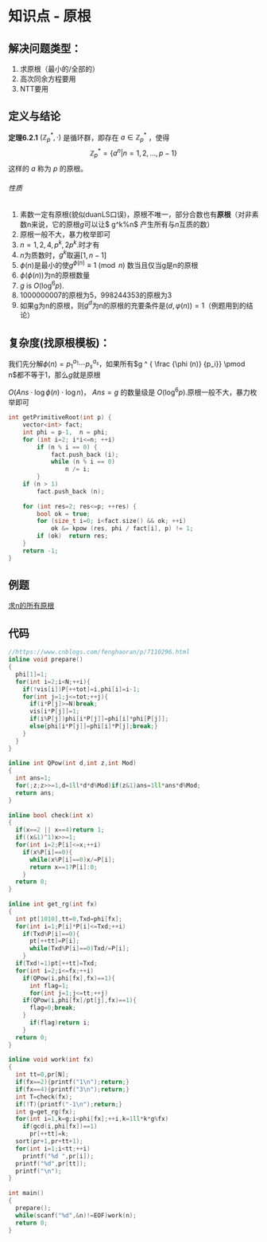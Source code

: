# 知识点 - 原根



## 解决问题类型：

1. 求原根（最小的/全部的）
2. 高次同余方程要用
3. NTT要用

## 定义与结论

**定理6.2.1** $(\mathbb{Z}_p^*,\cdot)$ 是循环群，即存在 $a\in \mathbb{Z}_p^*$ ，使得
$$
\mathbb{Z}_p^*=\{a^n|n=1,2,\dots,p-1\}
$$
这样的 $a$ 称为 $p$ 的原根。

###### 性质

1. 素数一定有原根(貌似duanLS口误)，原根不唯一，部分合数也有**原根**（对非素数n来说，它的原根$g$可以让$ g^k%n$ 产生所有与$n$互质的数）
2. 原根一般不大，暴力枚举即可
3. $n=1,2,4,p^k,2p^k$.时才有
4. $n$为质数时，$g^k%n$取遍$[1,n-1]$
5. $\phi(n)$是最小的使$g^{\phi (n)} \equiv 1 \pmod n$ 数当且仅当g是n的原根
6. $\phi (\phi (n) )$为n的原根数量
7.  $g$ is $O(\log^6 p)$.
8. 1000000007的原根为5，998244353的原根为3
9. 如果g为n的原根，则$g^d$为n的原根的充要条件是$(d,φ(n))=1$（例题用到的结论）



## 复杂度(找原根模板)：

我们先分解$\phi (n) = p_1 ^ {a_1} \cdots p_s ^ {a_s}$，如果所有$g ^ { \frac {\phi (n)} {p_i}} \pmod n$都不等于1，那么$g$就是原根

$O(Ans \cdot \log \phi (n) \cdot \log n)$， $Ans=g$ 的数量级是 $O(\log^6 p)$.原根一般不大，暴力枚举即可

```cpp
int getPrimitiveRoot(int p) {
	vector<int> fact;
	int phi = p-1,  n = phi;
	for (int i=2; i*i<=n; ++i)
		if (n % i == 0) {
			fact.push_back (i);
			while (n % i == 0)
				n /= i;
		}
	if (n > 1)
		fact.push_back (n);
 
	for (int res=2; res<=p; ++res) {
		bool ok = true;
		for (size_t i=0; i<fact.size() && ok; ++i)
			ok &= kpow (res, phi / fact[i], p) != 1;
		if (ok)  return res;
	}
	return -1;
}
```



## 例题

[求n的所有原根](http://acm.hdu.edu.cn/showproblem.php?pid=4992)

## 代码

```cpp
//https://www.cnblogs.com/fenghaoran/p/7110296.html
inline void prepare()
{
  phi[1]=1;
  for(int i=2;i<N;++i){
    if(!vis[i])P[++tot]=i,phi[i]=i-1;
    for(int j=1;j<=tot;++j){
      if(i*P[j]>=N)break;
      vis[i*P[j]]=1;
      if(i%P[j])phi[i*P[j]]=phi[i]*phi[P[j]];
      else{phi[i*P[j]]=phi[i]*P[j];break;}
    }
  }
}
 
inline int QPow(int d,int z,int Mod)
{
  int ans=1;
  for(;z;z>>=1,d=1ll*d*d%Mod)if(z&1)ans=1ll*ans*d%Mod;
  return ans;
}
 
inline bool check(int x)
{
  if(x==2 || x==4)return 1;
  if((x&1)^1)x>>=1;
  for(int i=2;P[i]<=x;++i)
    if(x%P[i]==0){
      while(x%P[i]==0)x/=P[i];
      return x==1?P[i]:0;
    }
  return 0;
}
 
inline int get_rg(int fx)
{
  int pt[1010],tt=0,Txd=phi[fx];
  for(int i=1;P[i]*P[i]<=Txd;++i)
    if(Txd%P[i]==0){
      pt[++tt]=P[i];
      while(Txd%P[i]==0)Txd/=P[i];
    }
  if(Txd!=1)pt[++tt]=Txd;
  for(int i=2;i<=fx;++i)
    if(QPow(i,phi[fx],fx)==1){
      int flag=1;
      for(int j=1;j<=tt;++j)
    if(QPow(i,phi[fx]/pt[j],fx)==1){
      flag=0;break;
    }
      if(flag)return i;
    }
  return 0;
}
 
inline void work(int fx)
{
  int tt=0,pr[N];
  if(fx==2){printf("1\n");return;}
  if(fx==4){printf("3\n");return;}
  int T=check(fx);
  if(!T){printf("-1\n");return;}
  int g=get_rg(fx);
  for(int i=1,k=g;i<phi[fx];++i,k=1ll*k*g%fx)
    if(gcd(i,phi[fx])==1)
      pr[++tt]=k;
  sort(pr+1,pr+tt+1);
  for(int i=1;i<tt;++i)
    printf("%d ",pr[i]);
  printf("%d",pr[tt]);
  printf("\n");
}
 
int main()
{
  prepare();
  while(scanf("%d",&n)!=EOF)work(n);
  return 0;
}
```

